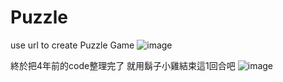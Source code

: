 # Puzzle

use url to create Puzzle Game
![image](https://lh3.googleusercontent.com/PkZMuHwIr1VHwRtGew_cmmTggn-lUnULt45va6gJKo39DXSS-9Urnm138jHZefHMk5LCFH_gO4Urcd_d3nATcreqTyS3ZhLUylr37sZtYFLH18eEGPDmKK5NbSuJWfdBmSb9mimaikX0uWBPhwN9xd7sqGYhA1N0Frlp6N_HT5enJ9n0PQV0pttb5siwhlkVPGHGvDsdNtMi0DOXNarBVzOcPcr30jd07urUArdlZE78nw-2-5mJWrfj952Bpa-zNDrWRIQcCURM_f4msv1lrfWk2SjczuMmL54cNen_hlzKGhc_XrUc0_8znN0SBMFM9QvjEOx2dzk4biwZi8PuUijoequgXJt35NxYqNtwr2CHmZO1xmm04cmEbplXwk9ZyFu8LFlWDJs3w5hEtY8767udKp-8sCsihlmhhYznau6qgtBcFbDTfEwH41hJyBJDc0hrk9n36so5ou4xqlm09mm-9VYxEaYRjl6wMdciYJ4-fsXAuZ5fK2H_z2g9eTe1xQ35ecdYxsGemsvpNFZiigDu3-3k4XhfILDt2UaSRrYcxq2KmYvvaicPSAswE-WRGA2S-3P7oca6P410SRBPRGjqwe_FlU94_HjFnDaR-UasFbloKevlij-vaT9vQC4C3yi0gPix9i8B6rRKmLbGhdQJrfuShws-CQ=w884-h453-no)

終於把4年前的code整理完了 
就用鬍子小雞結束這1回合吧
![image](https://lh3.googleusercontent.com/pw/AM-JKLV-KitL-OAxapRD8bfJ63k7pETi4l_dd9D2UMUDFeBWjmnAecB8Nm-agw50A57eWvcaJX0xBb_RAW-zHHFZcbTcu7lXOyUqsIAV_PYjcj11Ts7ms5qTfxgUPGN7lbxs9QHwOKskUVPufpLRoIEQ7LeKqA=w658-h409-no?authuser=0)


